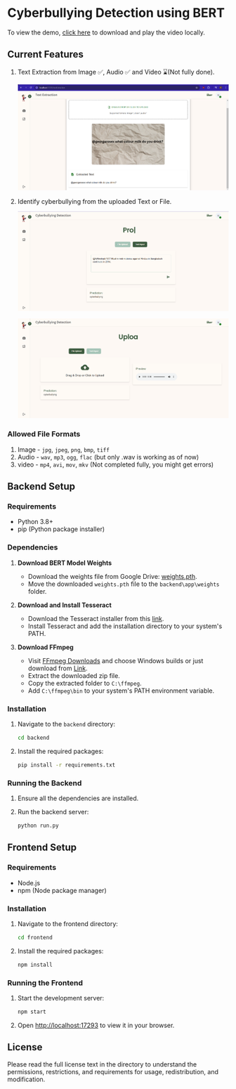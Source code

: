 # Cyberbullying Detection using BERT

To view the demo, [click here](https://github.com/kadirikumar-uptycs/Cyberbullying_Classification/blob/main/result.mp4) to download and play the video locally.

## Current Features

1. Text Extraction from Image ✅, Audio ✅ and Video ⌛(Not fully done).

   ![1736272562002](image/README/1736272562002.png)
2. Identify cyberbullying from the uploaded Text or File.

   ![1736272787043](image/README/1736272787043.png)

   ![1736272617053](image/README/1736272617053.png)

### Allowed File Formats

1. Image - `jpg`, `jpeg`, `png`, `bmp`, `tiff`
2. Audio - `wav`, `mp3`, `ogg`, `flac` (but only .wav is working as of now)
3. video - `mp4`, `avi`, `mov`, `mkv` (Not completed fully, you might get errors)

## Backend Setup

### Requirements

- Python 3.8+
- pip (Python package installer)

### Dependencies

1. **Download BERT Model Weights**

   - Download the weights file from Google Drive: [weights.pth](https://drive.google.com/file/d/1JJbCi_bk_65H1uu3ge2o68IGFAXjsjdM/view?usp=sharing).
   - Move the downloaded `weights.pth` file to the `backend\app\weights` folder.
2. **Download and Install Tesseract**

   - Download the Tesseract installer from this [link](https://github.com/UB-Mannheim/tesseract/wiki).
   - Install Tesseract and add the installation directory to your system's PATH.
3. **Download FFmpeg**

   - Visit [FFmpeg Downloads](https://ffmpeg.org/download.html) and choose Windows builds or just download from [Link](https://www.gyan.dev/ffmpeg/builds/ffmpeg-release-essentials.zip).
   - Extract the downloaded zip file.
   - Copy the extracted folder to `C:\ffmpeg`.
   - Add `C:\ffmpeg\bin` to your system's PATH environment variable.

### Installation

1. Navigate to the `backend` directory:

   ```sh
   cd backend
   ```
2. Install the required packages:

   ```sh
   pip install -r requirements.txt
   ```

### Running the Backend

1. Ensure all the dependencies are installed.
2. Run the backend server:

   ```sh
   python run.py
   ```

## Frontend Setup

### Requirements

- Node.js
- npm (Node package manager)

### Installation

1. Navigate to the frontend directory:

   ```sh
   cd frontend
   ```
2. Install the required packages:

   ```sh
   npm install
   ```

### Running the Frontend

1. Start the development server:

   ```sh
   npm start
   ```
2. Open [http://localhost:17293](http://localhost:17293) to view it in your browser.

## License

Please read the full license text in the directory to understand the permissions, restrictions, and requirements for usage, redistribution, and modification.
